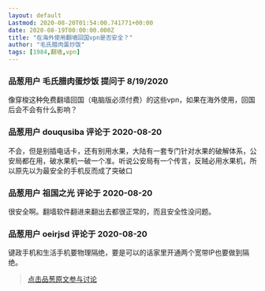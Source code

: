 ```yaml
---
layout: default
Lastmod: 2020-08-20T01:54:00.741771+00:00
date: 2020-08-19T00:00:00.000Z
title: "在海外使用翻墙回国vpn是否安全？"
author: "毛氏腊肉蛋炒饭"
tags: [1984,翻墙,vpn]
---
```



### 品葱用户 **毛氏腊肉蛋炒饭** 提问于 8/19/2020
    
像穿梭这种免费翻墙回国（电脑版必须付费）的这些vpn，如果在海外使用，回国后会不会有什么影响？
    
                

### 品葱用户 **douqusiba** 评论于 2020-08-20
        
不会，但是别插电话卡，还有别用水果，大陆有一套专门针对水果的破解体系，公安局都在用，破水果机一破一个准。听说公安局有一个传言，反贼必用水果机，所以原先以为最安全的手机反而成了突破口
        
                

### 品葱用户 **祖国之光** 评论于 2020-08-20
        
很安全啊。翻墙软件翻进来翻出去都很正常的，而且安全性没问题。
        
                

### 品葱用户 **oeirjsd** 评论于 2020-08-20
        
键政手机和生活手机要物理隔绝，要是可以的话家里开通两个宽带IP也要做到隔绝。
        
                





> [点击品葱原文参与讨论](https://pincong.rocks/question/30007)

